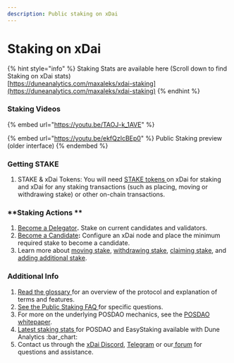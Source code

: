```yaml
---
description: Public staking on xDai
---
```


# Staking on xDai

{% hint style="info" %}
Staking Stats are available here (Scroll down to find Staking on xDai stats)\
[https://duneanalytics.com/maxaleks/xdai-staking](https://duneanalytics.com/maxaleks/xdai-staking)
{% endhint %}

### Staking Videos

{% embed url="https://youtu.be/TAOJ-k_1AVE" %}



{% embed url="https://youtu.be/ekfQzIcBEp0" %}
Public Staking preview (older interface)&#x20;
{% endembed %}

### **Getting STAKE**

1. STAKE & xDai Tokens: You will need [STAKE tokens ](../stake-token/get-stake/)on xDai for staking and xDai for any staking transactions (such as placing, moving or withdrawing stake) or other on-chain transactions.&#x20;

### **Staking Actions **

1. [Become a Delegator](become-a-delegator.md)**.** Stake on current candidates and validators.
2. [Become a Candidate](become-a-candidate-validator.md)**:** Configure an xDai node and place the minimum required stake to become a candidate.
3. Learn more about [moving stake](staking-operations/move-stake.md), [withdrawing stake](staking-operations/withdraw-stake.md), [claiming stake](staking-operations/claim-stake.md), and [adding additional stake](staking-operations/add-stake.md).

### **Additional Info**

1. [Read the glossary ](terminology/protocol-terms.md)for an overview of the protocol and explanation of terms and features.
2. [See the Public Staking FAQ ](../../about-xdai/faqs/public-staking-validators-and-delegators.md)for specific questions.
3. For more on the underlying POSDAO mechanics, see the [POSDAO whitepaper](../../for-validators/posdao-whitepaper.md).
4. [Latest staking stats ](https://www.duneanalytics.com/maxaleks/xdai-staking)for POSDAO and EasyStaking available with Dune Analytics :bar\_chart:
5. Contact us through the [xDai Discord](https://discord.gg/mPJ9zkq), [Telegram](https://t.me/xdaistable) or our[ forum](https://forum.poa.network/c/xdai-chain) for questions and assistance.

